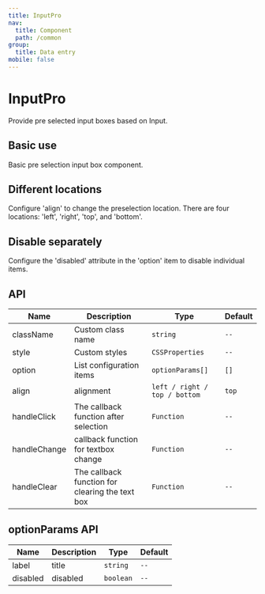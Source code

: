 ```yaml
---
title: InputPro
nav:
  title: Component
  path: /common
group:
  title: Data entry
mobile: false
---
```


# InputPro

Provide pre selected input boxes based on Input.

## Basic use

Basic pre selection input box component.

<code src="./demos/index1.tsx"></code>

## Different locations

Configure 'align' to change the preselection location. There are four locations: 'left', 'right', 'top', and 'bottom'.

<code src="./demos/index2.tsx"></code>

## Disable separately

Configure the 'disabled' attribute in the 'option' item to disable individual items.

<code src="./demos/index3.tsx"></code>

## API

| Name         | Description                                     | Type                          | Default |
| ------------ | ----------------------------------------------- | ----------------------------- | ------- |
| className    | Custom class name                               | `string`                      | `--`    |
| style        | Custom styles                                   | `CSSProperties`               | `--`    |
| option       | List configuration items                        | `optionParams[]`              | `[]`    |
| align        | alignment                                       | `left / right / top / bottom` | `top`   |
| handleClick  | The callback function after selection           | `Function`                    | `--`    |
| handleChange | callback function for textbox change            | `Function`                    | `--`    |
| handleClear  | The callback function for clearing the text box | `Function`                    | `--`    |

## optionParams API

| Name     | Description | Type      | Default |
| -------- | ----------- | --------- | ------- |
| label    | title       | `string`  | `--`    |
| disabled | disabled    | `boolean` | `--`    |
